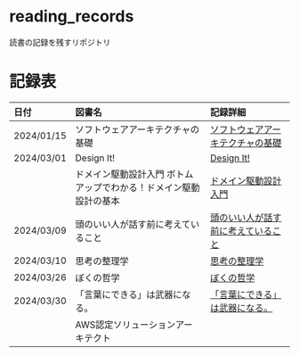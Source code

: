 # reading_records

読書の記録を残すリポジトリ

# 記録表
| 日付 | 図書名 | 記録詳細 |
| :--- | :--- | :--- |
| 2024/01/15 | ソフトウェアアーキテクチャの基礎 | [ソフトウェアアーキテクチャの基礎](./materials/ソフトウェアアーキテクチャの基礎.md) |
| 2024/03/01 | Design It! | [Design It!](./materials/Design%20It!.md)|
||ドメイン駆動設計入門 ボトムアップでわかる！ドメイン駆動設計の基本|[ドメイン駆動設計入門](./materials/ドメイン駆動設計入門.md)|
| 2024/03/09 | 頭のいい人が話す前に考えていること | [頭のいい人が話す前に考えていること](./materials/頭のいい人が話す前に考えていること.md) |
| 2024/03/10 | 思考の整理学 | [思考の整理学](./materials/思考の整理学.md) |
| 2024/03/26 | ぼくの哲学 | [ぼくの哲学](./materials/ぼくの哲学.md) |
| 2024/03/30 | 「言葉にできる」は武器になる。| [「言葉にできる」は武器になる。](./materials/「言葉にできる」は武器になる.md)|
||AWS認定ソリューションアーキテクト||